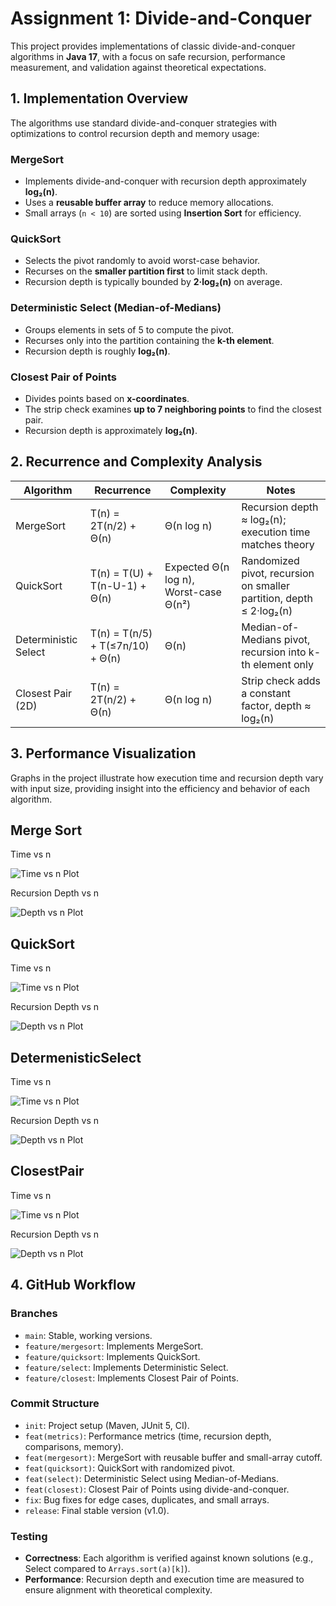 

# Assignment 1: Divide-and-Conquer 

This project provides implementations of classic divide-and-conquer algorithms in **Java 17**, with a focus on safe recursion, performance measurement, and validation against theoretical expectations.

## 1. Implementation Overview

The algorithms use standard divide-and-conquer strategies with optimizations to control recursion depth and memory usage:

### MergeSort

* Implements divide-and-conquer with recursion depth approximately **log₂(n)**.
* Uses a **reusable buffer array** to reduce memory allocations.
* Small arrays (`n < 10`) are sorted using **Insertion Sort** for efficiency.

### QuickSort

* Selects the pivot randomly to avoid worst-case behavior.
* Recurses on the **smaller partition first** to limit stack depth.
* Recursion depth is typically bounded by **2·log₂(n)** on average.

### Deterministic Select (Median-of-Medians)

* Groups elements in sets of 5 to compute the pivot.
* Recurses only into the partition containing the **k-th element**.
* Recursion depth is roughly **log₂(n)**.

### Closest Pair of Points

* Divides points based on **x-coordinates**.
* The strip check examines **up to 7 neighboring points** to find the closest pair.
* Recursion depth is approximately **log₂(n)**.


## 2. Recurrence and Complexity Analysis

| Algorithm            | Recurrence                       | Complexity                            | Notes                                                               |
| -------------------- | -------------------------------- | ------------------------------------- | ------------------------------------------------------------------- |
| MergeSort            | T(n) = 2T(n/2) + Θ(n)            | Θ(n log n)                            | Recursion depth ≈ log₂(n); execution time matches theory            |
| QuickSort            | T(n) = T(U) + T(n-U-1) + Θ(n)    | Expected Θ(n log n), Worst-case Θ(n²) | Randomized pivot, recursion on smaller partition, depth ≤ 2·log₂(n) |
| Deterministic Select | T(n) = T(n/5) + T(≤7n/10) + Θ(n) | Θ(n)                                  | Median-of-Medians pivot, recursion into k-th element only           |
| Closest Pair (2D)    | T(n) = 2T(n/2) + Θ(n)            | Θ(n log n)                            | Strip check adds a constant factor, depth ≈ log₂(n)                 |


## 3. Performance Visualization

Graphs in the project illustrate how execution time and recursion depth vary with input size, providing insight into the efficiency and behavior of each algorithm.
 
Merge Sort
---
Time vs n

![Time vs n Plot](Image/MergeSortTime.png)

Recursion Depth vs n

![ Depth vs n Plot](Image/MergeSortDepth.png)


QuickSort
---
Time vs n

![Time vs n Plot](Image/QuickSortTime.png)

Recursion Depth vs n

![ Depth vs n Plot](Image/QuickSortDepth.png)

DetermenisticSelect
---
Time vs n

![Time vs n Plot](Image/DetermineTime.png)

Recursion Depth vs n

![ Depth vs n Plot](Image/DetermineDepth.png)

ClosestPair
---
Time vs n

![Time vs n Plot](Image/ClosestTime.png)

Recursion Depth vs n

![ Depth vs n Plot](Image/ClosestDepth.png)

## 4. GitHub Workflow

### Branches

* `main`: Stable, working versions.
* `feature/mergesort`: Implements MergeSort.
* `feature/quicksort`: Implements QuickSort.
* `feature/select`: Implements Deterministic Select.
* `feature/closest`: Implements Closest Pair of Points.

### Commit Structure

* `init`: Project setup (Maven, JUnit 5, CI).
* `feat(metrics)`: Performance metrics (time, recursion depth, comparisons, memory).
* `feat(mergesort)`: MergeSort with reusable buffer and small-array cutoff.
* `feat(quicksort)`: QuickSort with randomized pivot.
* `feat(select)`: Deterministic Select using Median-of-Medians.
* `feat(closest)`: Closest Pair of Points using divide-and-conquer.
* `fix`: Bug fixes for edge cases, duplicates, and small arrays.
* `release`: Final stable version (v1.0).

### Testing

* **Correctness**: Each algorithm is verified against known solutions (e.g., Select compared to `Arrays.sort(a)[k]`).
* **Performance**: Recursion depth and execution time are measured to ensure alignment with theoretical complexity.


